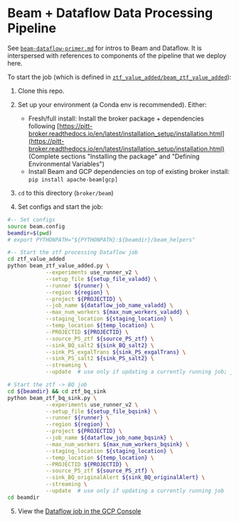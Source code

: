 # Beam + Dataflow Data Processing Pipeline

See [`beam-dataflow-primer.md`](beam_dataflow_primer.md) for intros to Beam and Dataflow.
It is interspersed with references to components of the pipeline that we deploy here.

To start the job (which is defined in [`ztf_value_added/beam_ztf_value_added`](ztf_value_added/beam_ztf_value_added.py)):

1. Clone this repo.

2. Set up your environment (a Conda env is recommended). Either:
    - Fresh/full install: Install the broker package + dependencies following [https://pitt-broker.readthedocs.io/en/latest/installation_setup/installation.html](https://pitt-broker.readthedocs.io/en/latest/installation_setup/installation.html) (Complete sections "Installing the package" and "Defining Environmental Variables")
    - Install Beam and GCP dependencies on top of existing broker install: `pip install apache-beam[gcp]`

3. `cd` to this directory (`broker/beam`)

4. Set configs and start the job:

```bash
#-- Set configs
source beam.config
beamdir=$(pwd)
# export PYTHONPATH="${PYTHONPATH}:${beamdir}/beam_helpers"

#-- Start the ztf processing Dataflow job
cd ztf_value_added
python beam_ztf_value_added.py \
            --experiments use_runner_v2 \
            --setup_file ${setup_file_valadd} \
            --runner ${runner} \
            --region ${region} \
            --project ${PROJECTID} \
            --job_name ${dataflow_job_name_valadd} \
            --max_num_workers ${max_num_workers_valadd} \
            --staging_location ${staging_location} \
            --temp_location ${temp_location} \
            --PROJECTID ${PROJECTID} \
            --source_PS_ztf ${source_PS_ztf} \
            --sink_BQ_salt2 ${sink_BQ_salt2} \
            --sink_PS_exgalTrans ${sink_PS_exgalTrans} \
            --sink_PS_salt2 ${sink_PS_salt2} \
            --streaming \
            --update  # use only if updating a currently running job; job_name must match current job

# Start the ztf -> BQ job
cd ${beamdir} && cd ztf_bq_sink
python beam_ztf_bq_sink.py \
            --experiments use_runner_v2 \
            --setup_file ${setup_file_bqsink} \
            --runner ${runner} \
            --region ${region} \
            --project ${PROJECTID} \
            --job_name ${dataflow_job_name_bqsink} \
            --max_num_workers ${max_num_workers_bqsink} \
            --staging_location ${staging_location} \
            --temp_location ${temp_location} \
            --PROJECTID ${PROJECTID} \
            --source_PS_ztf ${source_PS_ztf} \
            --sink_BQ_originalAlert ${sink_BQ_originalAlert} \
            --streaming \
            --update  # use only if updating a currently running job
cd beamdir
```

5. View the [Dataflow job in the GCP Console](https://console.cloud.google.com/dataflow/jobs?project=ardent-cycling-243415)

